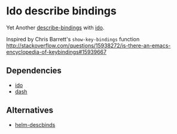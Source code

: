 # Ido describe bindings

Yet Another [describe-bindings][] with [ido][].

[describe-bindings]: http://www.gnu.org/software/emacs/manual/html_node/elisp/Help-Functions.html#index-Helper_002ddescribe_002dbindings
[ido]: http://emacswiki.org/emacs/InteractivelyDoThings

Inspired by Chris Barrett's `show-key-bindings` function
<http://stackoverflow.com/questions/15938272/is-there-an-emacs-encyclopedia-of-keybindings#15939667>

## Dependencies

* [ido][]
* [dash][]

[dash]: https://github.com/magnars/dash.el

## Alternatives

* [helm-descbinds][]

[helm-descbinds]: https://github.com/emacs-helm/helm-descbinds
